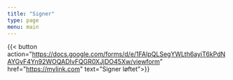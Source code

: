 ```yaml
---
title: "Signer"
type: page
menu: main
---
```

{{< button action="https://docs.google.com/forms/d/e/1FAIpQLSegYWLth6ayiT6kPdNAYGyF4Yn92WOQADIvFQGR0XJjDO45Xw/viewform" href="https://mylink.com" text="Signer løftet">}}
